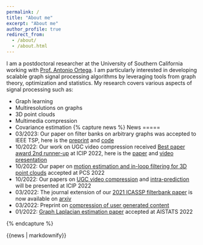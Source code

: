 ```yaml
---
permalink: /
title: "About me"
excerpt: "About me"
author_profile: true
redirect_from: 
  - /about/
  - /about.html
---
```


I am a postdoctoral researcher at the University of Southern California working with [Prof. Antonio Ortega](http://biron.usc.edu/wiki/index.php/Antonio_Ortega). 
I am particularly interested in developing scalable graph signal processing algorithms by leveraging tools from graph theory, optimization and statistics.
My research  covers various aspects of  signal processing such as:

* Graph learning
* Multiresolutions on graphs
* 3D point clouds
* Multimedia compression
* Covariance estimation
{% capture news %}
News 
===== 
* 03/2023: Our paper on filter banks on arbitrary graphs was accepted to IEEE TSP, here is the [preprint](https://arxiv.org/abs/2203.02858) and [code](https://github.com/STAC-USC/graph_filterbank_folding)
* 10/2022: Our work on UGC video compression received [Best paper award 2nd runner-up](https://2022.ieeeicip.org/best-paper-awards/) at ICIP 2022, here is the [paper](https://arxiv.org/abs/2203.03553) and [video presentation](https://www.youtube.com/watch?v=cFpyaiWYpyI&t=631s)
* 10/2022: Our paper on [motion estimation and in-loop filtering for 3D point clouds](https://arxiv.org/abs/2210.08262) accepted at PCS 2022
* 10/2022: Our papers on [UGC video compression](https://arxiv.org/abs/2203.03553) and [intra-prediction](https://ieeexplore.ieee.org/document/9897909) will be presented at ICIP 2022
* 03/2022: The journal extension of our [2021 ICASSP filterbank paper](https://doi.org/10.1109/ICASSP39728.2021.9414066) is now available on [arxiv](https://arxiv.org/abs/2203.02858)
* 03/2022: Preprint on  [compression of user generated content](https://arxiv.org/abs/2203.03553)
* 01/2022: [Graph Laplacian estimation paper](https://arxiv.org/abs/2111.00590) accepted at AISTATS 2022

{% endcapture %}
<div class="notice--success">{{news | markdownify}}</div>

